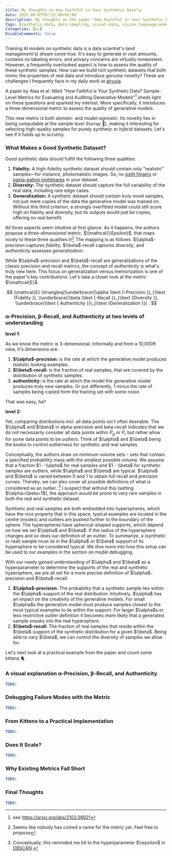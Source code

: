 ```yaml
---
title: My thoughts on How Faithful is Your Synthetic Data?🛸
date: 2025-09-07T07:52:00+02:00
description: My thoughts on the paper "How Faithful is Your Synthetic Data?".
Tags: [synthetic-data, data-sampling, visual-data, vision-language-models, paper]
Categories: [ai]
DisableComments: false
---
```


Training AI models on synthetic data is a data scientist's (and management's) dream come true. It's easy to generate in vast amounts, contains no labeling errors, and privacy concerns are virtually nonexistent. However, a frequently overlooked aspect is how to assess the quality of these synthetic samples. How can we build rich synthetic datasets that both mimic the properties of real data and introduce genuine novelty? These are challenges I frequently face in my daily work at [atruvia](https://atruvia.de/).

A paper by Alaa et al. titled "How Faithful is Your Synthetic Data? Sample-Level Metrics for Evaluating and Auditing Generative Models"[^1] sheds light on these questions and sparked my interest. More specifically, it introduces a three-dimensional metric to assess the quality of generative models.

This new metric is both *domain-* and *model-agnostic*. Its novelty lies in being computable at the sample level (hurray 🎉), making it interesting for selecting high-quality samples for purely synthetic or hybrid datasets. Let's see if it holds up to scrutiny.

### What Makes a Good Synthetic Dataset?

Good synthetic data should fulfill the following three qualities:

1. **Fidelity:** A high-fidelity synthetic dataset should contain only "realistic" samples—for instance, photorealistic images. So, no [sixth fingers](https://medium.com/@sanderink.ursina/why-do-ai-models-sometimes-produce-images-with-six-fingers-da4cd53f3313) or [pasta-eating nightmares](https://en.wikipedia.org/wiki/Will_Smith_Eating_Spaghetti_test) in your dataset.
1. **Diversity:** The synthetic dataset should capture the full variability of the real data, including rare edge cases.
1. **Generalization:** A synthetic dataset should contain truly novel samples, not just mere copies of the data the generative model was trained on. Without this third criterion, a strongly overfitted model could still score high on fidelity and diversity, but its outputs would just be copies, offering no real benefit.

All three aspects seem intuitive at first glance. As it happens, the authors propose a *three-dimensional* metric, $\\mathcal{\\Epsilon}$, that maps nicely to these three qualities.🤓[^2] The mapping is as follows: $\\alpha$-precision captures *fidelity*, $\\beta$-recall captures *diversity*, and *authenticity* assesses *generalization*.

While $\\alpha$-precision and $\\beta$-recall are generalizations of the classic precision and recall metrics, the concept of *authenticity* is what's truly new here. This focus on generalization versus memorization is one of the paper's key contributions. Let's take a closer look at the metric $\\mathcal{E}$.

$$
\\mathcal{E} \\triangleq(\\underbrace{\\alpha \\text {-Precision }}_{\\text {Fidelity }}, \\underbrace{\\beta \\text {-Recall }}_{\\text {Diversity }}, \\underbrace{\\text { Authenticity }}\_{\\text {Generalization }}) .
$$

### α-Precision, β-Recall, and Authenticity at two levels of understanding

**level 1:**

As we know the metric is 3-dimensional. Informally and from a 10,000ft view, it's dimensions are:

1. **$\\alpha$-precision:** is the rate at which the generative model produces realistic looking examples.
1. **$\\beta$-recall:** is the fraction of real samples, that are covered by the distribution of synthetic samples.
1. **authenticity:** is the rate at which the model the generative model produces truly new samples. Or put differently, 1 minus the rate of samples being copied form the training set with some noise.

That was easy, ha?

**level 2:**

Yet, comparing distributions incl. all data points isn't often desirable. The $\\alpha$ and $\\beta$ in alpha-precision and beta-recall indicates that we do not necessarily consider all data points within $P_g$ or $P_r$ but rather allow for some data points to be *outliers*. Think of $\\alpha$ and $\\beta$ being the knobs to control outlierness for synthetic and real samples.

Conceptually, the authors draw on minimum volume sets - sets that contain a specified probability mass with the smallest possible volume. We assume that a fraction $1 - \\alpha$ for real samples and $1 - \\beta$ for synthetic samples are outliers, while $\\alpha$ and $\\beta$ are typical. $\\alpha$ and $\\beta$ is varied between 0 and 1 to obtain full recall and precision curves. Thereby, we can also cover all possible definitions of what is considered as an outlier. [^3] I suspect that without this (setting $\\alpha=\\beta=1$), the approach would be prone to very rare samples in both the real and synthetic dataset.

Synthetic and real samples are both embedded into hyperspheres, which have the nice property that in this space, typical examples are located in the centre (modes) and outliers are pushed further to the boundary of the sphere. The hyperspheres have spherical-shaped supports, which depend on how we set $\\alpha$ and $\\beta$. If the radius of the hypersphere changes and so does our definition of an outlier. To summarize, a (synthetic or real) sample must lie in the $\\alpha$ or $\\beta$ support of its hypersphere to be considered typical. We dive more into how this setup can be used to our examples in the section on model debugging.

With our newly gained understanding of $\\alpha$ and $\\beta$ as a hyperparameter to determine the supports of the real and synthetic hypersphere, we are all set for a more precise definition of $\\alpha$-precision and $\\beta$-recall:

1. **$\\alpha$-precision:** The probability that a synthetic sample lies within the $\\alpha$-support of the real distribution. Intuitively, $\\alpha$ has an impact on the creativity of the generative models. For small $\\alpha$s the generative model must produce samples closest to the most typical examples to lie within the support. For larger $\\alpha$s or less restrictive outlier definition it becomes more likely that a generated sample sneaks into the real hypersphere.
1. **$\\beta$-recall:** The fraction of real samples that reside within the $\\beta$-support of the synthetic distribution for a given $\\beta$. Being able to vary $\\beta$, we can control the diversity of samples we allow for.

Let's next look at a practical example from the paper and count some kittens 🐈.

### A visual explanation α-Precision, β-Recall, and Authenticity

```yaml
TODO:
```

### Debugging Failure Modes with the Metric

```yaml
TODO:
```

### From Kittens to a Practical Implementation

```yaml
TODO:
```

### Does It Scale?

```yaml
TODO:
```

### Why Existing Metrics Fall Short

```yaml
TODO:
```

### Final Thoughts

```yaml
TODO:
```

[^1]: see https://arxiv.org/abs/2102.08921

[^2]: Seems like nobody has coined a name for the metric yet. Feel free to propose

[^3]: Conceptually, this reminded me bit to the hyperparameter $\\epsilon$ in [DBSCAN](https://de.wikipedia.org/wiki/DBSCAN).
